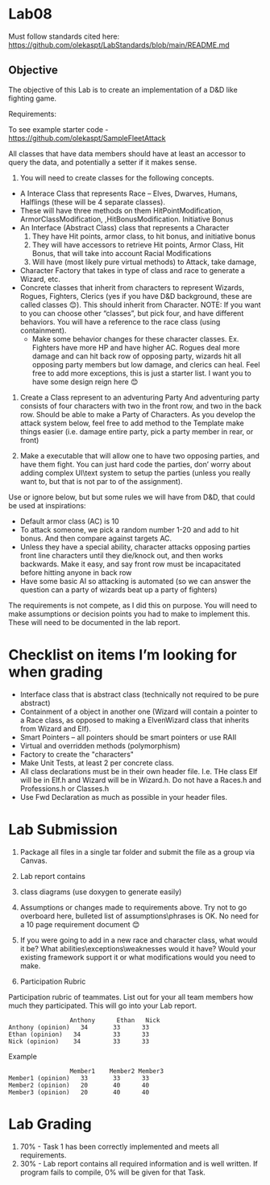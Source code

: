 # Lab08

Must follow standards cited here:
https://github.com/olekaspt/LabStandards/blob/main/README.md

## Objective
The objective of this Lab is to create an implementation of a D&D like fighting game.

Requirements:

To see example starter code - https://github.com/olekaspt/SampleFleetAttack

All classes that have data members should have at least an accessor to query the data, and potentially a setter if it makes sense.

1.	You will need to create classes for the following concepts.
  *	A Interace Class that represents Race – Elves, Dwarves, Humans, Halflings (these will be 4 separate classes).
  *	These will have three methods on them   HitPointModification, ArmorClassModification, ,HitBonusModification. Initiative Bonus
  *	An Interface (Abstract Class) class that represents a Character
    1.	They have Hit points, armor class, to hit bonus, and initiative bonus
    1.	They will have accessors to retrieve Hit points, Armor Class, Hit Bonus, that will take into account Racial Modifications
    1.	Will have (most likely pure virtual methods) to Attack, take damage, 
  *	Character Factory that takes in type of class and race to generate a Wizard, etc.
  *	Concrete classes that inherit from characters to represent Wizards, Rogues, Fighters, Clerics (yes if you have D&D background, these are called classes 😊).  This should inherit from Character.  NOTE: If you want to you can choose other “classes”, but pick four, and have different behaviors.  You will have a reference to the race class (using containment).
    *	Make some behavior changes for these character classes.   Ex. Fighters have more HP and have higher AC.   Rogues deal more damage and can hit back row of opposing party, wizards hit all opposing party members but low damage, and clerics can heal.   Feel free to add more exceptions, this is just a starter list.  I want you to have some design reign here 😊
1.	Create a Class represent to an adventuring Party
And adventuring party consists of four characters with two in the front row, and two in the back row.   Should be able to make a Party of Characters.  As you develop the attack system below, feel free to add method to the Template make things easier (i.e. damage entire party, pick a party member in rear, or front)

1.	Make a executable that will allow one to have  two opposing parties, and have them fight.  You can just hard code the parties, don’ worry about adding complex UI\text system to setup the parties (unless you really want to, but that is not par to of the assignment).

Use or ignore below, but but some rules we will have from D&D, that could be used at inspirations:
  *	Default armor class (AC) is 10
  *	To attack someone, we pick a random number 1-20 and add to hit bonus.  And then compare against targets AC.
  *	Unless they have a special ability, character attacks opposing parties front line characters until they die/knock out, and then works backwards.   Make it easy, and say front row must be incapacitated before hitting anyone in back row
  *	Have some basic AI so attacking is automated (so we can answer the question can a party of wizards beat up a party of fighters)

The requirements is not compete, as I did this on purpose.  You will need to make assumptions or decision points you had to make to implement this.  These will need to be documented in the lab report.   

# Checklist on items I’m looking for when grading
* Interface class that is abstract class (technically not required to be pure abstract)
* Containment of a object in another one (Wizard will contain a pointer to a Race class, as opposed to making a ElvenWizard class that inherits from Wizard and Elf).
* Smart Pointers – all pointers should be smart pointers or use RAII
* Virtual and overridden methods (polymorphism)
* Factory to create the "characters"
* Make Unit Tests, at least 2 per concrete class.
* All class declarations must be in their own header file.  I.e. THe class Elf will be in Elf.h and Wizard will be in Wizard.h.  Do not have a Races.h and Professions.h or Classes.h
* Use Fwd Declaration as much as possible in your header files.


# Lab Submission
1.	Package all files in a single tar folder and submit the file as a group via Canvas. 
1.	Lab report contains 
  1.	class diagrams (use doxygen to generate easily)
  1.	Assumptions or changes made to requirements above.  Try not to go overboard here, bulleted list of assumptions\phrases is OK.  No need for a 10 page requirement document 😊
1.	If you were going to add in a new race and character class, what would it be?   What abilities\exceptions\weaknesses would it have?  Would your existing framework support it or what modifications would you need to make.

1. Participation Rubric

Participation rubric of teammates.  List out for your all team members how much they participated.  This will go into your Lab report.
```
	             Anthony	  Ethan	  Nick
Anthony (opinion)	34	     33	     33
Ethan (opinion)	  34	     33	     33
Nick (opinion)	  34	     33	     33
```			
			
Example 			
```
	             Member1	Member2	Member3
Member1 (opinion)	33	     33	     33
Member2 (opinion)	20	     40	     40
Member3 (opinion)	20	     40	     40
```

# Lab Grading
1.	70% - Task 1 has been correctly implemented and meets all requirements.
1.	30% - Lab report contains all required information and is well written.
If program fails to compile, 0% will be given for that Task.

